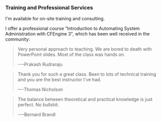 ### Training and Professional Services

I'm available for on-site training and consulting.

I offer a professional course "Introduction to Automating System Administration with CFEngine 3", which has been well received in the community:

> Very personal approach to teaching. We are bored to death with PowerPoint slides. Most of the class was hands on.
>
> --–Prakash Rudraraju

> Thank you for such a great class. Been to lots of technical training and you are the best instructor I've had.
>
> –--Thomas Nicholson

> The balance between theoretical and practical knowledge is just perfect. No bullshit.
>
> --–Bernard Brandl
